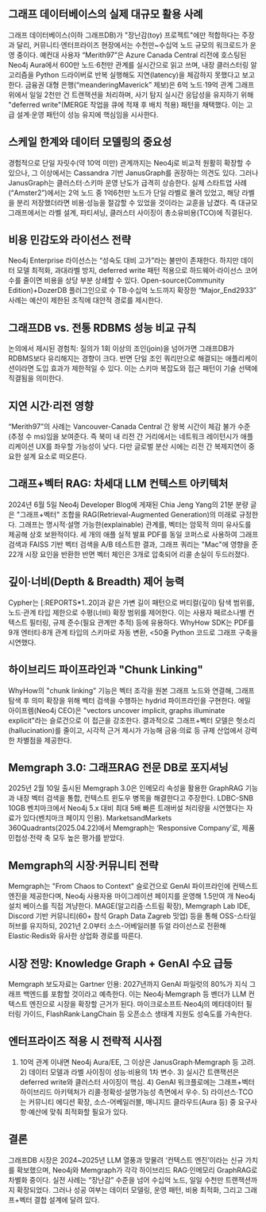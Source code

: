 ## 그래프 데이터베이스의 실제 대규모 활용 사례
그래프 데이터베이스(이하 그래프DB)가 "장난감(toy) 프로젝트"에만 적합하다는 주장과 달리, 커뮤니티·엔터프라이즈 현장에서는 수천만~수십억 노드 규모의 워크로드가 운영 중이다. 예컨대 사용자 “Merith97”은 Azure Canada Central 리전에 호스팅된 Neo4j Aura에서 600만 노드·6천만 관계를 실시간으로 읽고 쓰며, 내장 클러스터링 알고리즘을 Python 드라이버로 반복 실행해도 지연(latency)을 체감하지 못했다고 보고한다. 금융권 대형 은행(“meanderingMaverick” 제보)은 6억 노드·19억 관계 그래프 위에서 일일 2천만 건 트랜잭션을 처리하며, 사기 탐지 실시간 응답성을 유지하기 위해 "deferred write"(MERGE 작업을 큐에 적재 후 배치 적용) 패턴을 채택했다. 이는 고급 설계·운영 패턴이 성능 유지에 핵심임을 시사한다.

## 스케일 한계와 데이터 모델링의 중요성
경험적으로 단일 자릿수(약 10억 미만) 관계까지는 Neo4j로 비교적 원활히 확장할 수 있으나, 그 이상에서는 Cassandra 기반 JanusGraph를 권장하는 의견도 있다. 그러나 JanusGraph는 클러스터·스키마 운영 난도가 급격히 상승한다. 실제 스타트업 사례(“Amster2”)에서는 2억 노드 중 1억6천만 노드가 단일 라벨로 몰려 있었고, 해당 라벨을 분리 저장했더라면 비용·성능을 절감할 수 있었을 것이라는 교훈을 남겼다. 즉 대규모 그래프에서는 라벨 설계, 파티셔닝, 클러스터 사이징이 총소유비용(TCO)에 직결된다.

## 비용 민감도와 라이선스 전략
Neo4j Enterprise 라이선스는 “성숙도 대비 고가”라는 불만이 존재한다. 하지만 데이터 모델 최적화, 과대라벨 방지, deferred write 패턴 적용으로 하드웨어·라이선스 코어 수를 줄이면 비용을 상당 부분 상쇄할 수 있다. Open-source(Community Edition)+DozerDB 플러그인으로 수 TB·수십억 노드까지 확장한 “Major_End2933” 사례는 예산이 제한된 조직에 대안적 경로를 제시한다.

## 그래프DB vs. 전통 RDBMS 성능 비교 규칙
논의에서 제시된 경험칙: 질의가 1회 이상의 조인(join)을 넘어가면 그래프DB가 RDBMS보다 유리해지는 경향이 크다. 반면 단일 조인 쿼리만으로 해결되는 애플리케이션이라면 도입 효과가 제한적일 수 있다. 이는 스키마 복잡도와 접근 패턴이 기술 선택에 직결됨을 의미한다.

## 지연 시간·리전 영향
“Merith97”의 사례는 Vancouver-Canada Central 간 왕복 시간이 체감 불가 수준(추정 수 ms)임을 보여준다. 즉 북미 내 리전 간 거리에서는 네트워크 레이턴시가 애플리케이션 UX를 좌우할 가능성이 낮다. 다만 글로벌 분산 시에는 리전 간 복제지연이 중요한 설계 요소로 떠오른다.

## 그래프+벡터 RAG: 차세대 LLM 컨텍스트 아키텍처
2024년 6월 5일 Neo4j Developer Blog에 게재된 Chia Jeng Yang의 21분 분량 글은 "그래프+벡터" 조합을 RAG(Retrieval-Augmented Generation)의 미래로 규정한다. 그래프는 명시적·설명 가능한(explainable) 관계를, 벡터는 암묵적 의미 유사도를 제공해 상호 보완적이다. 세 개의 애플 실적 발표 PDF를 동일 코퍼스로 사용하여 그래프 검색과 FAISS 기반 벡터 검색을 A/B 테스트한 결과, 그래프 쿼리는 "Mac"에 영향을 준 22개 시장 요인을 반환한 반면 벡터 체인은 3개로 압축되어 리콜 손실이 두드러졌다.

## 깊이·너비(Depth & Breadth) 제어 능력
Cypher는 [:REPORTS*1..20]과 같은 가변 길이 패턴으로 버티컬(깊이) 탐색 범위를, 노드·관계 타입 제한으로 수평(너비) 확장 범위를 제어한다. 이는 사용자 페르소나별 컨텍스트 필터링, 규제 준수(필요 관계만 추적) 등에 유용하다. WhyHow SDK는 PDF를 9개 엔터티·8개 관계 타입의 스키마로 자동 변환, <50줄 Python 코드로 그래프 구축을 시연했다.

## 하이브리드 파이프라인과 "Chunk Linking"
WhyHow의 "chunk linking" 기능은 벡터 조각을 원본 그래프 노드와 연결해, 그래프 탐색 후 의미 확장을 위해 벡터 검색을 수행하는 hydrid 파이프라인을 구현한다. 에밀 아이프렘(Neo4j CEO)은 "vectors uncover implicit, graphs illuminate explicit"라는 슬로건으로 이 접근을 강조한다. 결과적으로 그래프+벡터 모델은 헛소리(hallucination)를 줄이고, 시각적 근거 제시가 가능해 금융·의료 등 규제 산업에서 강력한 차별점을 제공한다.

## Memgraph 3.0: 그래프RAG 전문 DB로 포지셔닝
2025년 2월 10일 출시된 Memgraph 3.0은 인메모리 속성을 활용한 GraphRAG 기능과 내장 벡터 검색을 통합, 컨텍스트 윈도우 병목을 해결한다고 주장한다. LDBC-SNB 10GB 벤치마크에서 Neo4j 5.x 대비 최대 5배 빠른 트래버설 처리량을 시연했다는 자료가 있다(벤치마크 페이지 인용). MarketsandMarkets 360Quadrants(2025.04.22)에서 Memgraph는 ‘Responsive Company’로, 제품 민첩성·전략 축 모두 높은 평가를 받았다.

## Memgraph의 시장·커뮤니티 전략
Memgraph는 "From Chaos to Context" 슬로건으로 GenAI 파이프라인에 컨텍스트 엔진을 제공한다며, Neo4j 사용자용 마이그레이션 페이지를 운영해 1.5만여 개 Neo4j 설치 베이스를 직접 겨냥한다. MAGE(알고리즘·스트림 확장), Memgraph Lab IDE, Discord 기반 커뮤니티(60+ 참석 Graph Data Zagreb 밋업) 등을 통해 OSS-스타일 허브를 유지하되, 2021년 2.0부터 소스-어베일러블 듀얼 라이선스로 전환해 Elastic·Redis와 유사한 상업화 경로를 따른다.

## 시장 전망: Knowledge Graph + GenAI 수요 급등
Memgraph 보도자료는 Gartner 인용: 2027년까지 GenAI 파일럿의 80%가 지식 그래프 백엔드를 포함할 것이라고 예측한다. 이는 Neo4j·Memgraph 등 벤더가 LLM 컨텍스트 엔진으로 시장을 확장할 근거가 된다. 마이크로소프트·Neo4j의 메타데이터 필터링 가이드, FlashRank·LangChain 등 오픈소스 생태계 지원도 성숙도를 가속한다.

## 엔터프라이즈 적용 시 전략적 시사점
1) 10억 관계 이내면 Neo4j Aura/EE, 그 이상은 JanusGraph·Memgraph 등 고려. 2) 데이터 모델과 라벨 사이징이 성능·비용의 1차 변수. 3) 실시간 트랜잭션은 deferred write와 클러스터 사이징이 핵심. 4) GenAI 워크플로에는 그래프+벡터 하이브리드 아키텍처가 리콜·정확성·설명가능성 측면에서 우수. 5) 라이선스·TCO는 커뮤니티 에디션 확장, 소스-어베일러블, 매니지드 클라우드(Aura 등) 중 요구사항·예산에 맞춰 최적화할 필요가 있다.

## 결론
그래프DB 시장은 2024~2025년 LLM 열풍과 맞물려 ‘컨텍스트 엔진’이라는 신규 가치를 확보했으며, Neo4j와 Memgraph가 각각 하이브리드 RAG·인메모리 GraphRAG로 차별화 중이다. 실전 사례는 “장난감” 수준을 넘어 수십억 노드, 일일 수천만 트랜잭션까지 확장되었다. 그러나 성공 여부는 데이터 모델링, 운영 패턴, 비용 최적화, 그리고 그래프+벡터 결합 설계에 달려 있다.